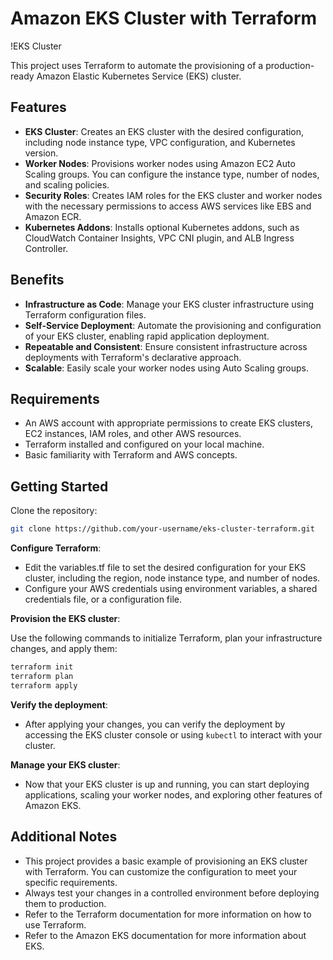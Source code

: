 # Amazon EKS Cluster with Terraform

!EKS Cluster

This project uses Terraform to automate the provisioning of a production-ready Amazon Elastic Kubernetes Service (EKS) cluster. 

## Features

- **EKS Cluster**: Creates an EKS cluster with the desired configuration, including node instance type, VPC configuration, and Kubernetes version.
- **Worker Nodes**: Provisions worker nodes using Amazon EC2 Auto Scaling groups. You can configure the instance type, number of nodes, and scaling policies.
- **Security Roles**: Creates IAM roles for the EKS cluster and worker nodes with the necessary permissions to access AWS services like EBS and Amazon ECR.
- **Kubernetes Addons**: Installs optional Kubernetes addons, such as CloudWatch Container Insights, VPC CNI plugin, and ALB Ingress Controller.

## Benefits

- **Infrastructure as Code**: Manage your EKS cluster infrastructure using Terraform configuration files.
- **Self-Service Deployment**: Automate the provisioning and configuration of your EKS cluster, enabling rapid application deployment.
- **Repeatable and Consistent**: Ensure consistent infrastructure across deployments with Terraform's declarative approach.
- **Scalable**: Easily scale your worker nodes using Auto Scaling groups.

## Requirements

- An AWS account with appropriate permissions to create EKS clusters, EC2 instances, IAM roles, and other AWS resources.
- Terraform installed and configured on your local machine.
- Basic familiarity with Terraform and AWS concepts.

## Getting Started

Clone the repository:

```bash
git clone https://github.com/your-username/eks-cluster-terraform.git
```

**Configure Terraform**:
- Edit the variables.tf file to set the desired configuration for your EKS cluster, including the region, node instance type, and number of nodes.
- Configure your AWS credentials using environment variables, a shared credentials file, or a configuration file.

**Provision the EKS cluster**:

Use the following commands to initialize Terraform, plan your infrastructure changes, and apply them:

```bash
terraform init
terraform plan
terraform apply
```

**Verify the deployment**:

- After applying your changes, you can verify the deployment by accessing the EKS cluster console or using `kubectl` to interact with your cluster.

**Manage your EKS cluster**:

- Now that your EKS cluster is up and running, you can start deploying applications, scaling your worker nodes, and exploring other features of Amazon EKS.

## Additional Notes

- This project provides a basic example of provisioning an EKS cluster with Terraform. You can customize the configuration to meet your specific requirements.
- Always test your changes in a controlled environment before deploying them to production.
- Refer to the Terraform documentation for more information on how to use Terraform.
- Refer to the Amazon EKS documentation for more information about EKS.

